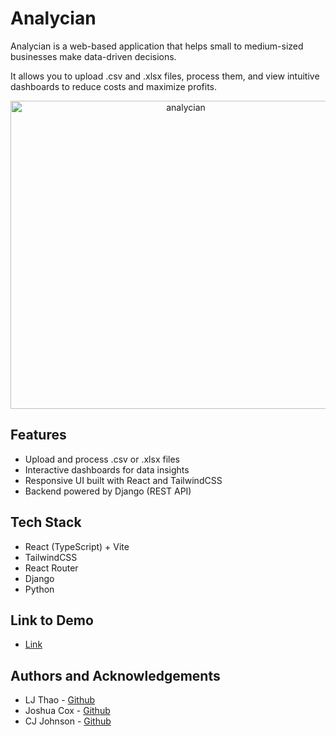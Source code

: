 # Analycian
Analycian is a web-based application that helps small to medium-sized businesses make data-driven decisions.

It allows you to upload .csv and .xlsx files, process them, and view intuitive dashboards to reduce costs and maximize profits.

<p align="center">
    <img width="545" height="493" alt="analycian" src="https://github.com/user-attachments/assets/d6a06abf-63ec-46fd-9939-ebde38bf2b1d" />
</p>


## Features
- Upload and process .csv or .xlsx files
- Interactive dashboards for data insights
- Responsive UI built with React and TailwindCSS
- Backend powered by Django (REST API)

## Tech Stack
- React (TypeScript) + Vite
- TailwindCSS
- React Router
- Django
- Python

## Link to Demo
- [Link]()

## Authors and Acknowledgements
- LJ Thao - [Github](https://github.com/LJThao)
- Joshua Cox - [Github](https://github.com/JCox924)
- CJ Johnson - [Github](https://github.com/popstarmav)
